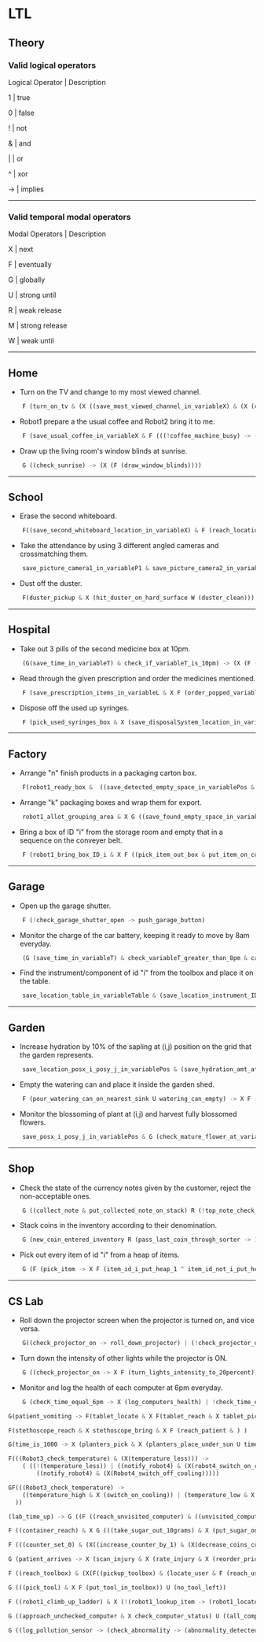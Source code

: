 # LTL

## Theory

### Valid logical operators

Logical Operator | Description

1 | true

0 | false

! | not

& | and

| | or

^ | xor

-> | implies

---

### Valid temporal modal operators

Modal Operators | Description

X | next

F | eventually

G | globally

U | strong until

R | weak release

M | strong release

W | weak until

---

## Home

- Turn on the TV and change to my most viewed channel.

```py
    F (turn_on_tv & (X ((save_most_viewed_channel_in_variableX) & (X (change_channel_to_variableX)))))
```

- Robot1 prepare a the usual coffee and Robot2 bring it to me.

```py
    F (save_usual_coffee_in_variableX & F (((!coffee_machine_busy) -> (robot1_make_coffee_variableX) & X F (robot2_pickup_coffee_from_machine & X (save_user_location_in_variableY & F(robot2_reach_location_variableY))))))
```

- Draw up the living room's window blinds at sunrise.

```py
    G ((check_sunrise) -> (X (F (draw_window_blinds))))
```

---

## School

- Erase the second whiteboard.

```py
    F((save_second_whiteboard_location_in_variableX) & F (reach_location_variableX & X F (clean_whiteboard)))
```

- Take the attendance by using 3 different angled cameras and crossmatching them.

```py
    save_picture_camera1_in_variableP1 & save_picture_camera2_in_variableP2 & save_picture_camera3_in_variableP3 & clear_variableS & F (append_identified_people_of_variableP1_in_variableS & append_identified_people_of_variableP2_in_variableS & append_identified_people_of_variableP3_in_variableS & X F ((save_popped_variableS_in_variableP & X (mark_attendance_of_person_variableP)) U (variableS_empty)))
```

- Dust off the duster.

```py
    F(duster_pickup & X (hit_duster_on_hard_surface W (duster_clean)))
```

---

## Hospital

- Take out 3 pills of the second medicine box at 10pm.

```py
    (G(save_time_in_variableT) & check_if_variableT_is_10pm) -> (X (F (unscrew_second_medicine_box & F (take_out_three_pills))))
```

- Read through the given prescription and order the medicines mentioned.

```py
    F (save_prescription_items_in_variableL & X F (order_popped_variableL U variableL_empty))
```

- Dispose off the used up syringes.

```py
    F (pick_used_syringes_box & X (save_disposalSystem_location_in_variableX & X F (G(avoid_collisions) & reach_location_variableX & X F (release_used_syringes_box))))
```

---

## Factory

- Arrange "n" finish products in a packaging carton box.

```py
    F(robot1_ready_box &  ((save_detected_empty_space_in_variablePos & X F (robot2_put_product_at_variablePos)) U (box_contains_n_products | box_full)))
```

- Arrange "k" packaging boxes and wrap them for export.

```py
    robot1_allot_grouping_area & X G ((save_found_empty_space_in_variablePos & put_box_at_variablePos) U (grouping_area_contains_k_boxes | grouping_area_full))
```

- Bring a box of ID "i" from the storage room and empty that in a sequence on the conveyer belt.

```py
    F (robot1_bring_box_ID_i & X F ((pick_item_out_box & put_item_on_conveyer) U box_empty))
```

---

## Garage

- Open up the garage shutter.

```py
    F (!check_garage_shutter_open -> push_garage_button)
```

- Monitor the charge of the car battery, keeping it ready to move by 8am everyday.

<!-- assuming that 12 hours would be enough to charge the car whatever be its percent -->
```py
    (G (save_time_in_variableT) & check_variableT_greater_than_8pm & car_present) -> X (save_battery_status_in_variableBatt & X (save_calculated_time_to_charge_from_variableBatt_to_full_in_variableNeed & X (start_charging U time_variableNeed_has_passed | time_is_equal_8am)))
```

- Find the instrument/component of id "i" from the toolbox and place it on the table.

```py
    save_location_table_in_variableTable & (save_location_instrument_IDi_in_variablePos) & X F (robot1_pick_tool_at_variablePos & X F (robot1_reach_variableTable & X F (robot1_release_tool)))
```

---

## Garden

- Increase hydration by 10% of the sapling at (i,j) position on the grid that the garden represents.

```py
    save_location_posx_i_posy_j_in_variablePos & (save_hydration_amt_at_variablePos_in_variableHy) & X F (G(avoid_collision) & reach_pos & X F (water_till_hydration_is_1.1_times_variableHy & X (update_hydration_amt_at_variablePos)))
```

- Empty the watering can and place it inside the garden shed.

```py
    F (pour_watering_can_on_nearest_sink U watering_can_empty) -> X F (reach_garden_shed & F (place_watering_can_inside))
```

- Monitor the blossoming of plant at (i,j) and harvest fully blossomed flowers.

```py
    save_posx_i_posy_j_in_variablePos & G (check_mature_flower_at_variablePos -> F (reach_variablePos & X F (pluck_mature_flowers)))
```

---

## Shop

- Check the state of the currency notes given by the customer, reject the non-acceptable ones.

```py
    G ((collect_note & put_collected_note_on_stack) R (!top_note_check_valid -> return_note_to_last_customer))
```

- Stack coins in the inventory according to their denomination.

```py
    G (new_coin_entered_inventory R (pass_last_coin_through_sorter -> 1))
```

- Pick out every item of id "i" from a heap of items.

```py
    G (F (pick_item -> X F (item_id_i_put_heap_1 ^ item_id_not_i_put_heap_2)) U heap_empty)
```

---

## CS Lab

- Roll down the projector screen when the projector is turned on, and vice versa.

```py
    G((check_projector_on -> roll_down_projector) | (!check_projector_on -> !roll_down_projector))
```

- Turn down the intensity of other lights while the projector is ON.

```py
    G ((check_projector_on -> X F (turn_lights_intensity_to_20percent)) | !check_projector_on)
```

- Monitor and log the health of each computer at 6pm everyday.

```py
    G (checK_time_equal_6pm -> X (log_computers_health) | !check_time_equal_6pm)
```

```py
G(patient_vomiting -> F(tablet_locate & X F(tablet_reach & X tablet_pick & X (patient_locate & X F (patient_reach & X (tablet_give))))))

F(stethoscope_reach & X stethoscope_bring & X F (reach_patient & ) )

G(time_is_1000 -> X (planters_pick & X (planters_place_under_sun U time_is_1200)))

F(((Robot3_check_temperature) & (X(temperature_less))) -> 
    ( ((!(temperature_less)) | ((notify_robot4) & (X(robot4_switch_on_cooling)))) -> 
        ((notify_robot4) & (X(Robot4_switch_off_cooling)))))

GF(((Robot3_check_temperature) ->
    ((temperature_high & X (switch_on_cooling)) | (temperature_low & X (switch_off_cooling)))
  ))

(lab_time_up) -> G ((F ((reach_unvisited_computer) & ((unvisited_computer_state_on) -> X (switch_off)))) U (all_computers_powered_off))

F ((container_reach) & X G (((take_sugar_out_10grams) & X (put_sugar_on_container)) U (container_contains_2kg)))

F (((counter_set_0) & (X((increase_counter_by_1) & (X(decrease_coins_counter_by_1))))) U (no_coins_left))

G (patient_arrives -> X (scan_injury & X (rate_injury & X (reorder_priority_list))))

F ((reach_toolbox) & (X(F((pickup_toolbox) & (locate_user & F (reach_user & X drop_toolbox))))))

G (((pick_tool) & X F (put_tool_in_toolbox)) U (no_tool_left))

F ((robot1_climb_up_ladder) & X (!(robot1_lookup_item -> (robot1_locate_item & X F (robot1_pick_item))) & X F (robot1_climb_down_ladder)))

G ((approach_unchecked_computer & X check_computer_status) U ((all_computers_checked | status_fault) -> (X(report_staff))))

G ((log_pollution_sensor -> (check_abnormality -> (abnormality_detected & X report_log | abnormality_not_detected))))
```
